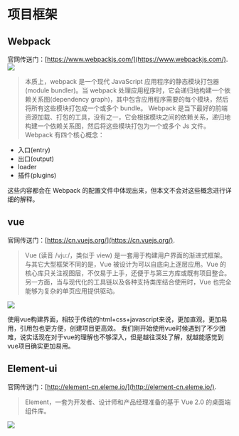 # 项目框架
## Webpack
官网传送门：[https://www.webpackjs.com/](https://www.webpackjs.com/).
![](http://photo-frytea.test.upcdn.net/20190318071117.png)
>本质上，webpack 是一个现代 JavaScript 应用程序的静态模块打包器(module bundler)。当 webpack 处理应用程序时，它会递归地构建一个依赖关系图(dependency graph)，其中包含应用程序需要的每个模块，然后将所有这些模块打包成一个或多个 bundle。
Webpack 是当下最好的前端资源加载、打包的工具，没有之一，它会根据模块之间的依赖关系，递归地构建一个依赖关系图，然后将这些模块打包为一个或多个 Js 文件。Webpack 有四个核心概念：

* 入口(entry)
* 出口(output)
* loader
* 插件(plugins)

这些内容都会在 Webpack 的配置文件中体现出来，但本文不会对这些概念进行详细的解释。
## vue
官网传送门：[https://cn.vuejs.org/](https://cn.vuejs.org/).
>Vue (读音 /vjuː/，类似于 view) 是一套用于构建用户界面的渐进式框架。与其它大型框架不同的是，Vue 被设计为可以自底向上逐层应用。Vue 的核心库只关注视图层，不仅易于上手，还便于与第三方库或既有项目整合。另一方面，当与现代化的工具链以及各种支持类库结合使用时，Vue 也完全能够为复杂的单页应用提供驱动。

![](http://photo-frytea.test.upcdn.net/20190318075739.png)

使用vue构建界面，相较于传统的html+css+javascript来说，更加直观，更加易用，引用包也更方便，创建项目更高效。
我们刚开始使用vue时候遇到了不少困难，说实话现在对于vue的理解也不够深入，但是越往深处了解，就越能感觉到vue项目确实更加易用。

## Element-ui
官网传送门：[http://element-cn.eleme.io/](http://element-cn.eleme.io/).
>Element，一套为开发者、设计师和产品经理准备的基于 Vue 2.0 的桌面端组件库。

![](http://photo-frytea.test.upcdn.net/20190318071914.png)
